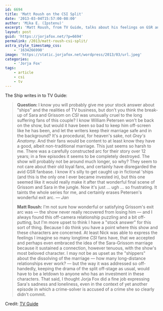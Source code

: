 ```yaml
---
id: 6694
title: 'Matt Roush on the CSI Split'
date: '2013-03-04T15:57:00-08:00'
author: 'Mika E. (Ipstenu)'
excerpt: 'Matt Roush, from TV Guide, talks about his feelings on GSR and Jorja.'
layout: post
guid: 'https://jorjafox.net/?p=6694'
permalink: /2013/matt-roush-csi-split/
astra_style_timestamp_css:
    - '1634266990'
image: 'https://static.jorjafox.net/wordpress/2013/03/url.jpeg'
categories:
    - 'Jorja Fox'
tags:
    - article
    - csi
    - tv
---
```


The Ship writes in to TV Guide:
<blockquote><strong>Question: </strong>I know you will probably give me your stock answer about "ships" and the realities of TV business, but don't you think the break-up of Sara and Grissom on <em>CSI</em> was unusually cruel to the long suffering fans of this couple? I know William Petersen won't be back on the show, but would it have been so bad to keep him off-screen like he has been, and let the writers keep their marriage safe and in the background? It's a procedural, for heaven's sake, not <em>Grey's Anatomy</em>. And their fans would be content to at least know they have a good, albeit non-traditional marriage. This just seems so harsh to me. There was a carefully constructed arc for their story over 12 years; in a few episodes it seems to be completely destroyed. The show will probably not be around much longer, so why? They seem to not care about their old loyal fans, and certainly have disregarded the avid GSR fanbase. I know it's silly to get caught up in fictional 'ships (and this is the only one I ever became invested in), but this one seemed like it would really make it after that wonderful final scene of Grissom and Sara in the jungle. Now it's just ... ugh ... so frustrating. It taints the whole series for me, and certainly erases Petersen's wonderful exit arc. — <em>Jan</em>

<strong>Matt Roush:</strong> I'm not sure how wonderful or satisfying Grissom's exit arc was — the show never really recovered from losing him — and I always found this off-camera relationship puzzling and a bit off-putting, but I'm more upset to think I have a "stock answer" for this sort of thing. Because I do think you have a point where this show and these characters are concerned. At least Nick was able to express the feelings I imagine so many longtime <em>CSI </em>fans have, that we accepted and perhaps even embraced the idea of the Sara-Grissom marriage because it sustained a connection, however tenuous, with the show's most beloved character. I may not be as upset as the "shippers" about the dissolving of the marriage — how many long-distance relationships ever work? — but the way it was addressed so off-handedly, keeping the drama of the split off-stage as usual, would have to be a letdown to anyone who has an investment in these characters. That said, I thought Jorja Fox did a fine job expressing Sara's sadness and loneliness, even in the context of yet another episode in which a crime-solver is accused of a crime she so clearly didn't commit.</blockquote>
Credit: <a href="http://www.tvguide.com/News/Ask-Matt-Zero-Hour-1062162.aspx">TV Guide</a>